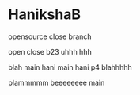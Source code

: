 # HanikshaB
opensource
close
 branch

open
close
b23
uhhh
hhh

blah
 main
 hani
 main
 hani
 p4
 blahhhhh

plammmmm
beeeeeeee
 main
